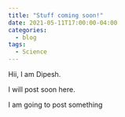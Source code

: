 ```yaml
---
title: "Stuff coming soon!"
date: 2021-05-11T17:00:00-04:00
categories:
  - blog
tags:
  - Science
---
```


Hii, I am Dipesh.

I will post soon here.

I am going to post something
